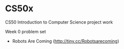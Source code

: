 # CS50x
CS50 Introduction to Computer Science project work

Week 0 problem set
- Robots Are Coming (http://tiny.cc/Robotsarecoming)

